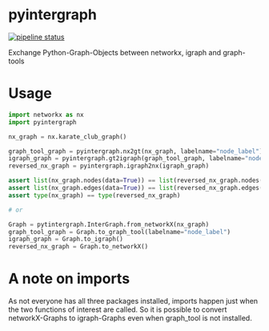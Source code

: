 # pyintergraph
[![pipeline status](https://gitlab.com/user/userproject/badges/master/pipeline.svg)](https://gitlab.com/user/userproject/commits/master)

Exchange Python-Graph-Objects between networkx, igraph and graph-tools

# Usage

```python
import networkx as nx
import pyintergraph

nx_graph = nx.karate_club_graph()

graph_tool_graph = pyintergraph.nx2gt(nx_graph, labelname="node_label")
igraph_graph = pyintergraph.gt2igraph(graph_tool_graph, labelname="node_label")
reversed_nx_graph = pyintergraph.igraph2nx(igraph_graph)

assert list(nx_graph.nodes(data=True)) == list(reversed_nx_graph.nodes(data=True))
assert list(nx_graph.edges(data=True)) == list(reversed_nx_graph.edges(data=True))
assert type(nx_graph) == type(reversed_nx_graph)

# or

Graph = pytintergraph.InterGraph.from_networkX(nx_graph)
graph_tool_graph = Graph.to_graph_tool(labelname="node_label")
igraph_graph = Graph.to_igraph()
reversed_nx_graph = Graph.to_networkX()

```

# A note on imports

As not everyone has all three packages installed, imports happen just when the two functions of interest are called. So it is possible to convert networkX-Graphs to igraph-Graphs even when graph_tool is not installed.
